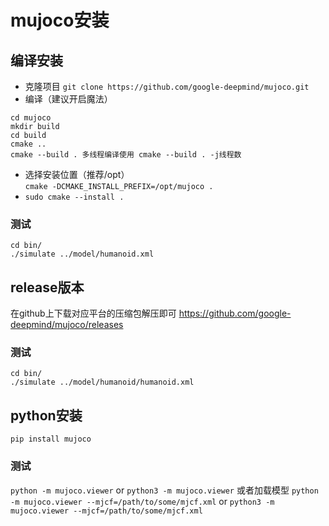 # mujoco安装
## 编译安装
* 克隆项目
  ``` git clone https://github.com/google-deepmind/mujoco.git ```
* 编译（建议开启魔法）
```
cd mujoco
mkdir build
cd build
cmake ..
cmake --build . 多线程编译使用 cmake --build . -j线程数
```  
* 选择安装位置（推荐/opt）  
  `cmake -DCMAKE_INSTALL_PREFIX=/opt/mujoco .`
* `sudo cmake --install .`
### 测试
```
cd bin/
./simulate ../model/humanoid.xml
```

## release版本
在github上下载对应平台的压缩包解压即可
https://github.com/google-deepmind/mujoco/releases
### 测试
```
cd bin/
./simulate ../model/humanoid/humanoid.xml
```

## python安装
  `pip install mujoco`
### 测试
 `python -m mujoco.viewer` or `python3 -m mujoco.viewer`
 或者加载模型
 `python -m mujoco.viewer --mjcf=/path/to/some/mjcf.xml` or
 `python3 -m mujoco.viewer --mjcf=/path/to/some/mjcf.xml`